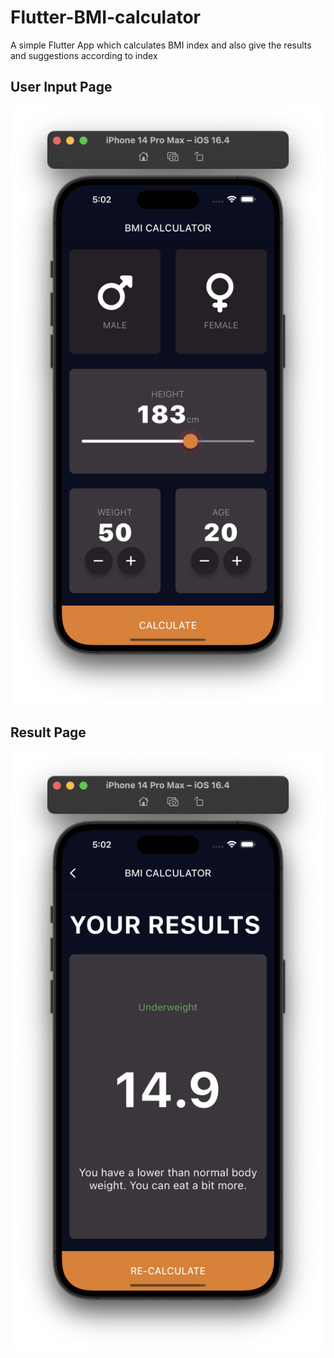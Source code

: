 # Flutter-BMI-calculator
A simple Flutter App which calculates BMI index and also give the results and suggestions according to index


## User Input Page
<img src="result.png">

## Result Page
<img src="input.png">
